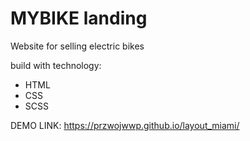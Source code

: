 # MYBIKE landing
Website for selling electric bikes

build with technology:
- HTML
- CSS
- SCSS

DEMO LINK:
https://przwojwwp.github.io/layout_miami/

